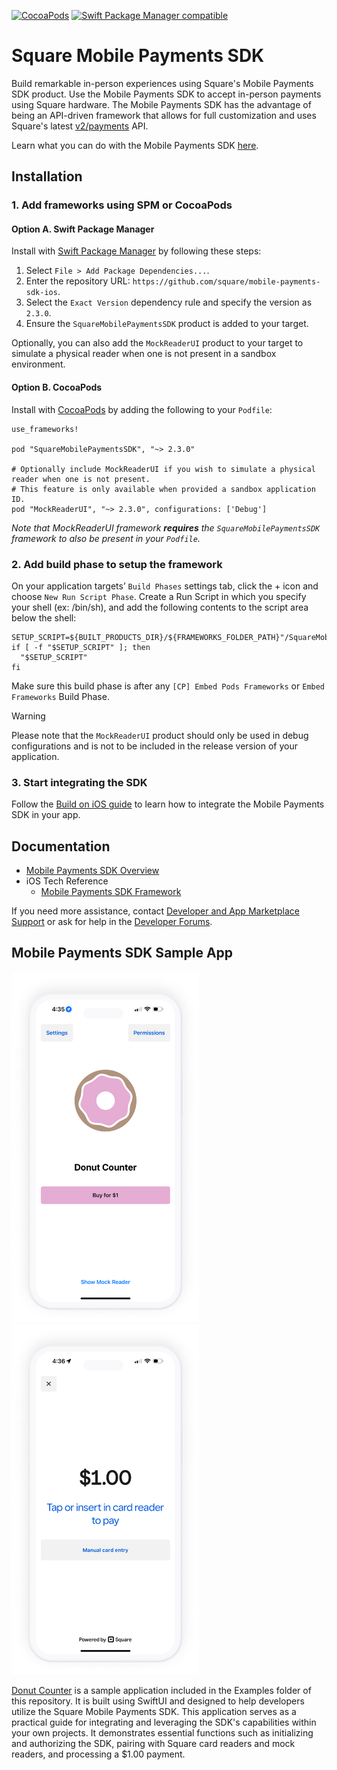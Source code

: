 [![CocoaPods](https://img.shields.io/cocoapods/v/SquareMobilePaymentsSDK)](https://github.com/CocoaPods/CocoaPods)
[![Swift Package Manager compatible](https://img.shields.io/badge/Swift%20Package%20Manager-compatible-4BC51D.svg?style=flat)](https://github.com/apple/swift-package-manager)

# Square Mobile Payments SDK

Build remarkable in-person experiences using Square's Mobile Payments SDK product. Use the Mobile Payments SDK to accept in-person payments using Square hardware. The Mobile Payments SDK has the advantage of being an API-driven framework that allows for full customization and uses Square's latest [v2/payments](https://developer.squareup.com/explorer/square/payments-api/list-payments) API.

Learn what you can do with the Mobile Payments SDK [here](https://developer.squareup.com/docs/mobile-payments-sdk).

## Installation

### 1. Add frameworks using SPM or CocoaPods

#### Option A. Swift Package Manager

Install with [Swift Package Manager](https://www.swift.org/documentation/package-manager/) by following these steps:

1. Select `File > Add Package Dependencies...`.
2. Enter the repository URL: `https://github.com/square/mobile-payments-sdk-ios`.
3. Select the `Exact Version` dependency rule and specify the version as `2.3.0`.
4. Ensure the `SquareMobilePaymentsSDK` product is added to your target.

Optionally, you can also add the `MockReaderUI` product to your target to simulate a physical reader when one is not present in a sandbox environment.

#### Option B. CocoaPods

Install with [CocoaPods](http://cocoapods.org/) by adding the following to your `Podfile`:

```
use_frameworks!

pod "SquareMobilePaymentsSDK", "~> 2.3.0"

# Optionally include MockReaderUI if you wish to simulate a physical reader when one is not present.
# This feature is only available when provided a sandbox application ID.
pod "MockReaderUI", "~> 2.3.0", configurations: ['Debug']
```
_Note that MockReaderUI framework **requires** the `SquareMobilePaymentsSDK` framework to also be present in your `Podfile`._

### 2. Add build phase to setup the framework

On your application targets’ `Build Phases` settings tab, click the + icon and choose `New Run Script Phase`. Create a Run Script in which you specify your shell (ex: /bin/sh), and add the following contents to the script area below the shell:
```
SETUP_SCRIPT=${BUILT_PRODUCTS_DIR}/${FRAMEWORKS_FOLDER_PATH}"/SquareMobilePaymentsSDK.framework/setup"
if [ -f "$SETUP_SCRIPT" ]; then
  "$SETUP_SCRIPT"
fi
```

Make sure this build phase is after any `[CP] Embed Pods Frameworks` or `Embed Frameworks` Build Phase.

> [!WARNING]
> Please note that the `MockReaderUI` product should only be used in debug configurations and is not to be included in the release version of your application.

### 3. Start integrating the SDK

Follow the [Build on iOS guide](https://developer.squareup.com/docs/mobile-payments-sdk/ios#3-initialize-the-mobile-payments-sdk) to learn how to integrate the Mobile Payments SDK in your app.

## Documentation
* [Mobile Payments SDK Overview](https://developer.squareup.com/docs/mobile-payments-sdk)
* iOS Tech Reference
	* [Mobile Payments SDK Framework](https://developer.squareup.com/docs/sdk/mobile-payments/ios)

If you need more assistance, contact [Developer and App Marketplace Support](https://squareup.com/help/us/en/contact?panel=BF53A9C8EF68) or ask for help in the [Developer Forums](https://developer.squareup.com/forums/).

## Mobile Payments SDK Sample App
<img src="./Images/donut-counter-home.png" width="300"/> <img src="./Images/donut-counter-take-payment.png" width="300"/>

[Donut Counter](Example/) is a sample application included in the Examples folder of this repository. It is built using SwiftUI and designed to help developers utilize the Square Mobile Payments SDK. This application serves as a practical guide for integrating and leveraging the SDK's capabilities within your own projects. It demonstrates essential functions such as initializing and authorizing the SDK, pairing with Square card readers and mock readers, and processing a $1.00 payment.